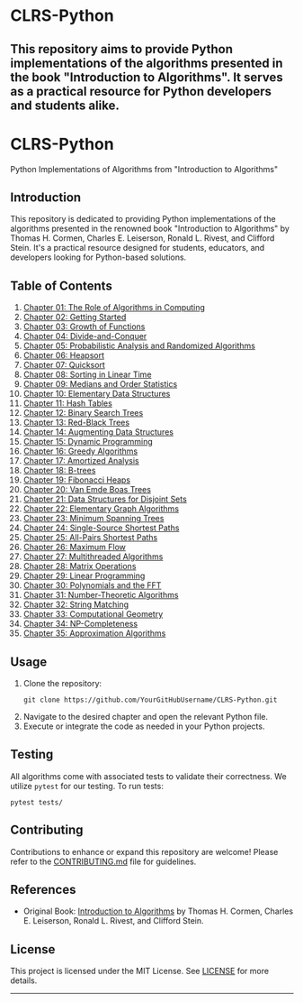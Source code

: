 # CLRS-Python
This repository aims to provide Python implementations of the algorithms presented in the book "Introduction to Algorithms". It serves as a practical resource for Python developers and students alike.
---

# CLRS-Python
Python Implementations of Algorithms from "Introduction to Algorithms"

## Introduction
This repository is dedicated to providing Python implementations of the algorithms presented in the renowned book "Introduction to Algorithms" by Thomas H. Cormen, Charles E. Leiserson, Ronald L. Rivest, and Clifford Stein. It's a practical resource designed for students, educators, and developers looking for Python-based solutions.

## Table of Contents
1. [Chapter 01: The Role of Algorithms in Computing](./Chapter_01)
2. [Chapter 02: Getting Started](./Chapter_02)
3. [Chapter 03: Growth of Functions](./Chapter_03)
4. [Chapter 04: Divide-and-Conquer](./Chapter_04)
5. [Chapter 05: Probabilistic Analysis and Randomized Algorithms](./Chapter_05)
6. [Chapter 06: Heapsort](./Chapter_06)
7. [Chapter 07: Quicksort](./Chapter_07)
8. [Chapter 08: Sorting in Linear Time](./Chapter_08)
9. [Chapter 09: Medians and Order Statistics](./Chapter_09)
10. [Chapter 10: Elementary Data Structures](./Chapter_10)
11. [Chapter 11: Hash Tables](./Chapter_11)
12. [Chapter 12: Binary Search Trees](./Chapter_12)
13. [Chapter 13: Red-Black Trees](./Chapter_13)
14. [Chapter 14: Augmenting Data Structures](./Chapter_14)
15. [Chapter 15: Dynamic Programming](./Chapter_15)
16. [Chapter 16: Greedy Algorithms](./Chapter_16)
17. [Chapter 17: Amortized Analysis](./Chapter_17)
18. [Chapter 18: B-trees](./Chapter_18)
19. [Chapter 19: Fibonacci Heaps](./Chapter_19)
20. [Chapter 20: Van Emde Boas Trees](./Chapter_20)
21. [Chapter 21: Data Structures for Disjoint Sets](./Chapter_21)
22. [Chapter 22: Elementary Graph Algorithms](./Chapter_22)
23. [Chapter 23: Minimum Spanning Trees](./Chapter_23)
24. [Chapter 24: Single-Source Shortest Paths](./Chapter_24)
25. [Chapter 25: All-Pairs Shortest Paths](./Chapter_25)
26. [Chapter 26: Maximum Flow](./Chapter_26)
27. [Chapter 27: Multithreaded Algorithms](./Chapter_27)
28. [Chapter 28: Matrix Operations](./Chapter_28)
29. [Chapter 29: Linear Programming](./Chapter_29)
30. [Chapter 30: Polynomials and the FFT](./Chapter_30)
31. [Chapter 31: Number-Theoretic Algorithms](./Chapter_31)
32. [Chapter 32: String Matching](./Chapter_32)
33. [Chapter 33: Computational Geometry](./Chapter_33)
34. [Chapter 34: NP-Completeness](./Chapter_34)
35. [Chapter 35: Approximation Algorithms](./Chapter_35)

## Usage
1. Clone the repository:
   ```
   git clone https://github.com/YourGitHubUsername/CLRS-Python.git
   ```
2. Navigate to the desired chapter and open the relevant Python file.
3. Execute or integrate the code as needed in your Python projects.

## Testing
All algorithms come with associated tests to validate their correctness. We utilize `pytest` for our testing. To run tests:

```
pytest tests/
```

## Contributing
Contributions to enhance or expand this repository are welcome! Please refer to the [CONTRIBUTING.md](./CONTRIBUTING.md) file for guidelines.

## References
- Original Book: [Introduction to Algorithms](https://mitpress.mit.edu/books/introduction-algorithms-third-edition) by Thomas H. Cormen, Charles E. Leiserson, Ronald L. Rivest, and Clifford Stein.

## License
This project is licensed under the MIT License. See [LICENSE](./LICENSE) for more details.

---
